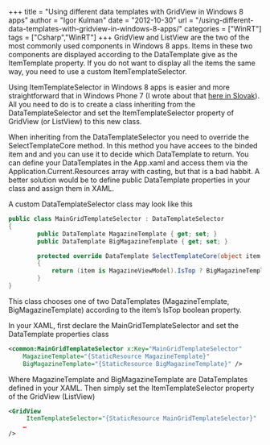 +++
title = "Using different data templates with GridView in Windows 8 apps"
author = "Igor Kulman"
date = "2012-10-30"
url = "/using-different-data-templates-with-gridview-in-windows-8-apps/"
categories = ["WinRT"]
tags = ["Csharp","WinRT"]
+++
GridView and ListView are the two of the most commonly used components in Windows 8 apps. Items in these two components are displayed according to the DataTemplate give as the ItemTemplate property. If you do not want to display all the items the same way, you need to use a custom ItemTemplateSelector.

Using ItemTemplateSelector in Windows 8 apps is easier and more straightforward that in Windows Phone 7 (I wrote about that [here in Slovak][1]). All you need to do is to create a class inheriting from the DataTemplateSelector and set the ItemTemplateSelector property of GridView (or ListView) to this new class.

<!--more-->

When inheriting from the DataTemplateSelector you need to override the SelectTemplateCore method. In this method you have accees to the binded item and and you can use it to decide which DataTemplate to return. You can define your DataTemplates in the App.xaml and access them via the Application.Current.Resources array with casting, but that is a bad habbit. A better solution would be to define public DataTemplate properties in your class and assign them in XAML.

A custom DataTemplateSelector class may look like this

```csharp
public class MainGridTemplateSelector : DataTemplateSelector
{
        public DataTemplate MagazineTemplate { get; set; }
        public DataTemplate BigMagazineTemplate { get; set; }

        protected override DataTemplate SelectTemplateCore(object item, DependencyObject container)
        {
            return (item is MagazineViewModel).IsTop ? BigMagazineTemplate : MagazineTemplate;
        }
}
```

This class chooses one of two DataTemplates (MagazineTemplate, BigMagazineTemplate) according to the item&#8217;s IsTop boolean property.

In your XAML, first declare the MainGridTemplateSelector and set the DataTemplate properties class

```xml
<common:MainGridTemplateSelector x:Key="MainGridTemplateSelector"
    MagazineTemplate="{StaticResource MagazineTemplate}"
    BigMagazineTemplate="{StaticResource BigMagazineTemplate}" />
```

Where MagazineTemplate and BigMagazineTemplate are DataTemplates defined in your XAML. Then simply set the ItemTemplateSelector property of the GridView (ListView)

```xml
<GridView
     ItemTemplateSelector="{StaticResource MainGridTemplateSelector}"
    …
/>
```

 [1]: http://www.kulman.sk/sk/content/wp7-ako-zobrazovat-objekty-roznych-typov-v-listboxe
